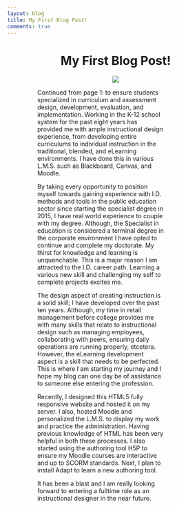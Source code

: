 ```yaml
---
layout: blog
title: My First Blog Post!
comments: true
---
```

<center><h1> My First Blog Post! </h1></center>
<p align="center">
<img src="http://www.picserver.org/images/highway/phrases/learning.jpg">
</p>
<p style="margin-left:5em; margin-right:10em;">Continued from page 1: to ensure students specialized in curriculum and assessment design, development, evaluation, and implementation. Working in the K-12 school system for the past eight years has provided me with ample instructional design experience, from developing entire curriculums to individual instruction in the traditional, blended, and eLearning environments. I have done this in various L.M.S. such as Blackboard, Canvas, and Moodle.

<p style="margin-left:5em; margin-right:10em;">By taking every opportunity to position myself towards gaining experience with I.D. methods and tools in the public education sector since starting the specialist degree in 2015, I have real world experience to couple with my degree. Although, the Specialist in education is considered a terminal degree in the corporate environment I have opted to continue and complete my doctorate. My thirst for knowledge and learning is unquenchable. This is a major reason I am attracted to the I.D. career path. Learning a various new skill and challenging my self to complete projects excites me.

<p style="margin-left:5em; margin-right:10em;">The design aspect of creating instruction is a solid skill; I have developed over the past ten years. Although, my time in retail management before college provides me with many skills that relate to instructional design such as managing employees, collaborating with peers, ensuring daily operations are running properly, etcetera. However, the eLearning development aspect is a skill that needs to be perfected. This is where I am starting my journey and I hope my blog can one day be of assistance to someone else entering the profession.

<p style="margin-left:5em; margin-right:10em;">Recently, I designed this HTML5 fully responsive website and hosted it on my server. I also, hosted Moodle and personalized the L.M.S. to display my work and practice the administration. Having previous knowledge of HTML has been very helpful in both these processes. I also started using the authoring tool H5P to ensure my Moodle courses are interactive and up to SCORM standards. Next, I plan to install Adapt to learn a new authoring tool.

<p style="margin-left:5em; margin-right:10em;">It has been a blast and I am really looking forward to entering a fulltime role as an instructional designer in the near future.
</p>
